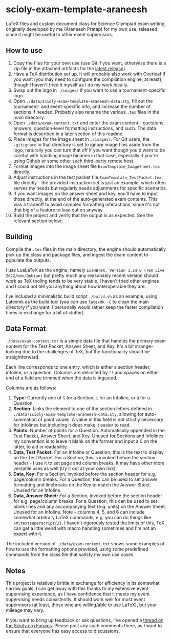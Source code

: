 # scioly-exam-template-araneesh

LaTeX files and custom document class for Science Olympiad exam writing, originally developed by me (Araneesh Pratap) for my own use, released since it might be useful to other event supervisors.

## How to use

1. Copy the files for your own use (use Git if you want, otherwise there is a zip file in the attached artifacts for the [latest release](https://github.com/araneesh-pratap-01/scioly-exam-template-araneesh/releases)).
2. Have a TeX distribution set up. It will probably also work with Overleaf if you want (you may need to configure the compilation engine, at least), though I haven't tried it myself as I do my work locally.
3. Swap out the logo in `./images/` if you want to use a tournament-specific logo.
4. Open `./data/scioly-exam-template-araneesh-data.sty`, fill out the tournament- and event-specific info, and increase the number of sections if needed. Probably also rename the various `.tex` files in the main directory.
5. Open `./data/exam-content.txt` and enter the exam content - questions, answers, question-level formatting instructions, and such. The data format is described in a later section of this readme.
6. Place images for the image sheet in `./images/`. For Git users, the `.gitignore` in that directory is set to ignore image files aside from the logo, naturally you can turn that off if you want though you'd want to be careful with handling image binaries in that case, especially if you're using Github or some other such third-party remote host.
7. Format images into the image sheet file `ExamTemplate_ImageSheet.tex` directly.
8. Adjust instructions in the test packet file `ExamTemplate_TestPacket.tex` file directly - the provided instruction set is just an example, which often serves my needs but regularly needs adjustments for specific scenarios.
9. If you want images on the answer sheet and key, you'll have to input those directly, at the end of the auto-generated exam contents. This was a tradeoff to avoid complex formatting interactions, since it's not that big of a feature to lose out on anyway.
10. Build the project and verify that the output is as expected. See the relevant section below.

## Building

Compile the `.tex` files in the main directory, the engine should automatically pick up the class and package files, and ingest the exam content to populate the outputs.

I use LuaLaTeX as the engine, namely `LuaHBTeX, Version 1.14.0 (TeX Live 2022/dev/Debian)` but pretty much any reasonably recent version should work as TeX tooling tends to be very stable. I haven't tried other engines and I could not tell you anything about how interoperable they are.

I've included a minimalistic build script `./build.sh` as an example, using Latexmk as the build tool (you can use `latexmk -C` to clean the main directory if you want, I personally would rather keep the faster compilation times in exchange for a bit of clutter).

## Data Format

`./data/exam-context.txt` is a simple data file that handles the primary exam content for the Test Packet, Answer Sheet, and Key. It's a bit strange-looking due to the challenges of TeX, but the functionality should be straightforward.

Each line corresponds to one entry, which is either a section header, infoline, or a question. Columns are delimited by `!!` and spaces on either end of a field are trimmed when the data is ingested.

Columns are as follows:
1. **Type:** Currently one of `S` for a Section, `i` for an Infoline, or `Q` for a Question.
2. **Section:** Links the element to one of the section letters defined in `./data/scioly-exam-template-araneesh-data.sty`, allowing for auto-summation of point values. A value in this field is not strictly necessary for Infolines but including it does make it easier to read.
3. **Points:** Number of points for a Question. Automatically appended in the Test Packet, Answer Sheet, and Key. Unused for Sections and Infolines - my convention is to leave it blank on the former and input a 0 on the latter, to aid in readability.
4. **Data, Test Packet:** For an Infoline or Question, this is the text to display on the Test Packet. For a Section, this is invoked before the section header - I use it to set page and column breaks, it may have other more versatile uses as well (try it out at your own risk).
5. **Data, Key:**  For a Section, invoked before the section header for e.g. page/column breaks. For a Question, this can be used to set answer formatting and linebreaks on the Key to match the Answer Sheet. Unused for an Infoline.
6. **Data, Answer Sheet:** For a Section, invoked before the section header for e.g. page/column breaks. For a Question, this can be used to set blank lines and any accompanying text (e.g. units) on the Answer Sheet. Unused for an Infoline.
Note - columns 4, 5, and 6 can include somewhat arbitrary LaTeX commands, e.g. you can do things like `km\textsuperscript{2}`. I haven't rigorously tested the limits of this, TeX can get a little weird with macro handling sometimes and I'm not an expert with it.

The included version of `./data/exam-context.txt` shows some examples of how to use the formatting options provided, using some predefined commands from the class file that satisfy my own use cases.

## Notes

This project is relatively brittle in exchange for efficiency in its somewhat narrow goals. I can get away with this thanks to my extensive event supervising experience, as I have confidence that it meets my event supervising needs consistently. It should work well for most event supervisors (at least, those who are willing/able to use LaTeX), but your mileage may vary.

If you want to bring up feedback or ask questions, I've opened a [thread on the Scioly.org Forums](https://scioly.org/forums/viewtopic.php?t=29230). Please post any such comments there, as I want to ensure that everyone has easy access to discussions.
